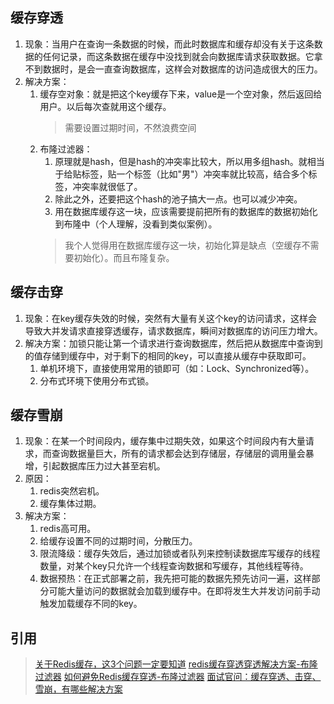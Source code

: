 ## 缓存穿透

1. 现象：当用户在查询一条数据的时候，而此时数据库和缓存却没有关于这条数据的任何记录，而这条数据在缓存中没找到就会向数据库请求获取数据。它拿不到数据时，是会一直查询数据库，这样会对数据库的访问造成很大的压力。
2. 解决方案：
    1. 缓存空对象：就是把这个key缓存下来，value是一个空对象，然后返回给用户。以后每次查就用这个缓存。
        >需要设置过期时间，不然浪费空间
    2. 布隆过滤器：
        1. 原理就是hash，但是hash的冲突率比较大，所以用多组hash。就相当于给贴标签，贴一个标签（比如"男"）冲突率就比较高，结合多个标签，冲突率就很低了。
        2. 除此之外，还要把这个hash的池子搞大一点。也可以减少冲突。
        3. 用在数据库缓存这一块，应该需要提前把所有的数据库的数据初始化到布隆中（个人理解，没看到类似案例）。
        >我个人觉得用在数据库缓存这一块，初始化算是缺点（空缓存不需要初始化）。而且布隆复杂。

## 缓存击穿

1. 现象：在key缓存失效的时候，突然有大量有关这个key的访问请求，这样会导致大并发请求直接穿透缓存，请求数据库，瞬间对数据库的访问压力增大。
2. 解决方案：加锁只能让第一个请求进行查询数据库，然后把从数据库中查询到的值存储到缓存中，对于剩下的相同的key，可以直接从缓存中获取即可。
    1. 单机环境下，直接使用常用的锁即可（如：Lock、Synchronized等）。
    2. 分布式环境下使用分布式锁。

## 缓存雪崩

1. 现象：在某一个时间段内，缓存集中过期失效，如果这个时间段内有大量请求，而查询数据量巨大，所有的请求都会达到存储层，存储层的调用量会暴增，引起数据库压力过大甚至宕机。
2. 原因：
    1. redis突然宕机。
    2. 缓存集体过期。
3. 解决方案：
    1. redis高可用。
    2. 给缓存设置不同的过期时间，分散压力。
    3. 限流降级：缓存失效后，通过加锁或者队列来控制读数据库写缓存的线程数量，对某个key只允许一个线程查询数据和写缓存，其他线程等待。
    4. 数据预热：在正式部署之前，我先把可能的数据先预先访问一遍，这样部分可能大量访问的数据就会加载到缓存中。在即将发生大并发访问前手动触发加载缓存不同的key。

## 引用

>[关于Redis缓存，这3个问题一定要知道](https://mp.weixin.qq.com/s/4nIPXybQXkOzLI8tkHoZVg)
>[redis缓存穿透穿透解决方案-布隆过滤器](https://www.cnblogs.com/xuehao/p/13877261.html)
>[如何避免Redis缓存穿透-布隆过滤器](https://blog.csdn.net/qq_32261247/article/details/109376936)
>[面试官问：缓存穿透、击穿、雪崩，有哪些解决方案](https://mp.weixin.qq.com/s/C34Hj6wyPybN_u5Bumelcw)